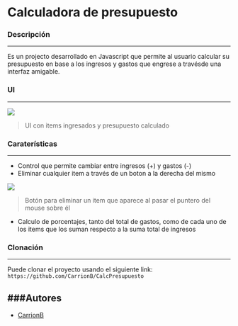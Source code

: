 # Calculadora de presupuesto

### Descripción
---

Es un projecto desarrollado en Javascript que permite al usuario calcular su presupuesto en base a los ingresos y gastos que engrese a travésde una interfaz amigable.

### UI
---

![](https://i.imgur.com/YVwGFzt.png)

> UI con items ingresados y presupuesto calculado

### Caraterísticas
---

+ Control que permite cambiar entre ingresos (+) y gastos (-)
+ Eliminar cualquier item a través de un boton a la derecha del mismo

![](https://imgshare.io/images/2020/06/04/Screenshot_54.png)
> Botón para eliminar un item que aparece al pasar el puntero del mouse sobre él

+ Calculo de porcentajes, tanto del total de gastos, como de cada uno de los items que los suman respecto a la suma total de ingresos

### Clonación
---
Puede clonar el proyecto usando el siguiente link: `https://github.com/CarrionB/CalcPresupuesto`

###Autores
---
+ [CarrionB](https://github.com/CarrionB)
